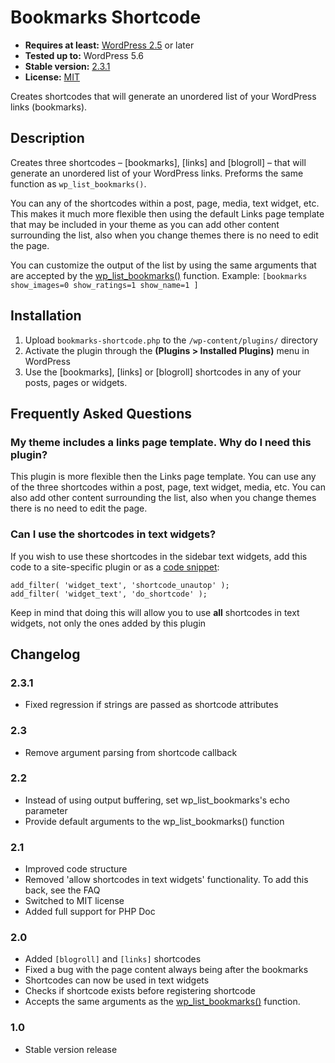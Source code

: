 # Bookmarks Shortcode

* __Requires at least:__ [WordPress 2.5](https://wordpress.org/download) or later
* __Tested up to:__ WordPress 5.6
* __Stable version:__ [2.3.1](https://downloads.wordpress.org/plugin/bookmarks-shortcode.latest-stable.zip)
* __License:__ [MIT](https://opensource.org/licenses/mit)

Creates shortcodes that will generate an unordered list of your WordPress links (bookmarks).

## Description

Creates three shortcodes – [bookmarks], [links] and [blogroll] – that will generate an unordered list of your WordPress links.
Preforms the same function as `wp_list_bookmarks()`.

You can any of the shortcodes within a post, page, media, text widget, etc.
This makes it much more flexible then using the default Links page template that may be included in your theme as you can add other content surrounding the list, also when you change themes there is no need to edit the page.

You can customize the output of the list by using the same arguments that are accepted by the [wp_list_bookmarks()](https://codex.wordpress.org/Function_Reference/wp_list_bookmarks) function.
Example: `[bookmarks show_images=0 show_ratings=1 show_name=1 ]`

## Installation

1. Upload `bookmarks-shortcode.php` to the `/wp-content/plugins/` directory
1. Activate the plugin through the __(Plugins > Installed Plugins)__ menu in WordPress
1. Use the [bookmarks], [links] or [blogroll] shortcodes in any of your posts, pages or widgets.

## Frequently Asked Questions

### My theme includes a links page template. Why do I need this plugin?
This plugin is more flexible then the Links page template. You can use any of the three shortcodes within a post, page, text widget, media, etc. You can also add other content surrounding the list, also when you change themes there is no need to edit the page.

### Can I use the shortcodes in text widgets?
If you wish to use these shortcodes in the sidebar text widgets, add this code to a site-specific plugin or as a [code snippet](https://wordpress.org/plugins/code-snippets):

    add_filter( 'widget_text', 'shortcode_unautop' );
    add_filter( 'widget_text', 'do_shortcode' );

Keep in mind that doing this will allow you to use **all** shortcodes in text widgets, not only the ones added by this plugin

## Changelog

### 2.3.1
* Fixed regression if strings are passed as shortcode attributes

### 2.3
* Remove argument parsing from shortcode callback

### 2.2
* Instead of using output buffering, set wp_list_bookmarks's echo parameter
* Provide default arguments to the wp_list_bookmarks() function

### 2.1
* Improved code structure
* Removed 'allow shortcodes in text widgets' functionality. To add this back, see the FAQ
* Switched to MIT license
* Added full support for PHP Doc

### 2.0
* Added `[blogroll]` and `[links]` shortcodes
* Fixed a bug with the page content always being after the bookmarks
* Shortcodes can now be used in text widgets
* Checks if shortcode exists before registering shortcode
* Accepts the same arguments as the [wp_list_bookmarks()](http://codex.wordpress.org/Function_Reference/wp_list_bookmarks) function.

### 1.0
* Stable version release
